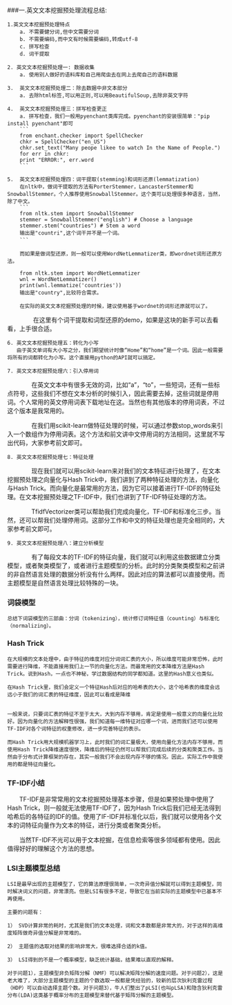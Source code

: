 ###一.英文文本挖掘预处理流程总结:

    1.英文文本挖掘预处理特点
        a. 不需要健分词,但中文需要分词
        b. 不需要编码,而中文有时候需要编码,转成utf-8
        c. 拼写检查
        d. 词干提取

    2. 英文文本挖掘预处理一: 数据收集
        a. 使用别人做好的语料库和自己用爬虫去在网上去爬自己的语料数据

    3.  英文文本挖掘预处理二：除去数据中非文本部分
        a. 去除html标签,可以用正则,可以用BeautifulSoup,去除非英文字符

    4.  英文文本挖掘预处理三：拼写检查更正
        a. 拼写检查，我们一般用pyenchant类库完成。pyenchant的安装很简单："pip install pyenchant"即可
        ```
        from enchant.checker import SpellChecker
        chkr = SpellChecker("en_US")
        chkr.set_text("Many peope likee to watch In the Name of People.")
        for err in chkr:
        print "ERROR:", err.word
        ```

    5.  英文文本挖掘预处理四：词干提取(stemming)和词形还原(lemmatization)
        在nltk中，做词干提取的方法有PorterStemmer，LancasterStemmer和SnowballStemmer。个人推荐使用SnowballStemmer。这个类可以处理很多种语言，当然，除了中文。
        ```
        from nltk.stem import SnowballStemmer
        stemmer = SnowballStemmer("english") # Choose a language
        stemmer.stem("countries") # Stem a word
        输出是"countri",这个词干并不是一个词。　
        ```　　　

        而如果是做词型还原，则一般可以使用WordNetLemmatizer类，即wordnet词形还原方法。

        from nltk.stem import WordNetLemmatizer
        wnl = WordNetLemmatizer()
        print(wnl.lemmatize('countries'))
        输出是"country",比较符合需求。

        在实际的英文文本挖掘预处理的时候，建议使用基于wordnet的词形还原就可以了。

　　　　  在这里有个词干提取和词型还原的demo，如果是这块的新手可以去看看，上手很合适。

    6. 英文文本挖掘预处理五：转化为小写
       由于英文单词有大小写之分，我们期望统计时像“Home”和“home”是一个词。因此一般需要将所有的词都转化为小写。这个直接用python的API就可以搞定。

    7. 英文文本挖掘预处理六：引入停用词
　　　　在英文文本中有很多无效的词，比如“a”，“to”，一些短词，还有一些标点符号，这些我们不想在文本分析的时候引入，因此需要去掉，这些词就是停用词。个人常用的英文停用词表下载地址在这。当然也有其他版本的停用词表，不过这个版本是我常用的。

　　　　在我们用scikit-learn做特征处理的时候，可以通过参数stop_words来引入一个数组作为停用词表。这个方法和前文讲中文停用词的方法相同，这里就不写出代码，大家参考前文即可。

    8. 英文文本挖掘预处理七：特征处理
　　　　现在我们就可以用scikit-learn来对我们的文本特征进行处理了，在文本挖掘预处理之向量化与Hash Trick中，我们讲到了两种特征处理的方法，向量化与Hash Trick。而向量化是最常用的方法，因为它可以接着进行TF-IDF的特征处理。在文本挖掘预处理之TF-IDF中，我们也讲到了TF-IDF特征处理的方法。

　　　　TfidfVectorizer类可以帮助我们完成向量化，TF-IDF和标准化三步。当然，还可以帮我们处理停用词。这部分工作和中文的特征处理也是完全相同的，大家参考前文即可。

    9. 英文文本挖掘预处理八：建立分析模型
　　　　有了每段文本的TF-IDF的特征向量，我们就可以利用这些数据建立分类模型，或者聚类模型了，或者进行主题模型的分析。此时的分类聚类模型和之前讲的非自然语言处理的数据分析没有什么两样。因此对应的算法都可以直接使用。而主题模型是自然语言处理比较特殊的一块。


### 词袋模型
    总结下词袋模型的三部曲：分词（tokenizing），统计修订词特征值（counting）与标准化（normalizing）。

### Hash Trick
    在大规模的文本处理中，由于特征的维度对应分词词汇表的大小，所以维度可能非常恐怖，此时需要进行降维，不能直接用我们上一节的向量化方法。而最常用的文本降维方法是Hash Trick。说到Hash，一点也不神秘，学过数据结构的同学都知道。这里的Hash意义也类似。

    在Hash Trick里，我们会定义一个特征Hash后对应的哈希表的大小，这个哈希表的维度会远远小于我们的词汇表的特征维度，因此可以看成是降维


    一般来说，只要词汇表的特征不至于太大，大到内存不够用，肯定是使用一般意义的向量化比较好。因为向量化的方法解释性很强，我们知道每一维特征对应哪一个词，进而我们还可以使用TF-IDF对各个词特征的权重修改，进一步完善特征的表示。

    而Hash Trick用大规模机器学习上，此时我们的词汇量极大，使用向量化方法内存不够用，而使用Hash Trick降维速度很快，降维后的特征仍然可以帮我们完成后续的分类和聚类工作。当然由于分布式计算框架的存在，其实一般我们不会出现内存不够的情况。因此，实际工作中我使用的都是特征向量化。


### TF-IDF小结
　　TF-IDF是非常常用的文本挖掘预处理基本步骤，但是如果预处理中使用了Hash Trick，则一般就无法使用TF-IDF了，因为Hash Trick后我们已经无法得到哈希后的各特征的IDF的值。使用了IF-IDF并标准化以后，我们就可以使用各个文本的词特征向量作为文本的特征，进行分类或者聚类分析。

　　当然TF-IDF不光可以用于文本挖掘，在信息检索等很多领域都有使用。因此值得好好的理解这个方法的思想。



### LSI主题模型总结
    LSI是最早出现的主题模型了，它的算法原理很简单，一次奇异值分解就可以得到主题模型，同时解决词义的问题，非常漂亮。但是LSI有很多不足，导致它在当前实际的主题模型中已基本不再使用。

    主要的问题有：

    1） SVD计算非常的耗时，尤其是我们的文本处理，词和文本数都是非常大的，对于这样的高维度矩阵做奇异值分解是非常难的。

    2） 主题值的选取对结果的影响非常大，很难选择合适的k值。

    3） LSI得到的不是一个概率模型，缺乏统计基础，结果难以直观的解释。

    对于问题1），主题模型非负矩阵分解（NMF）可以解决矩阵分解的速度问题。对于问题2），这是老大难了，大部分主题模型的主题的个数选取一般都是凭经验的，较新的层次狄利克雷过程（HDP）可以自动选择主题个数。对于问题3），牛人们整出了pLSI(也叫pLSA)和隐含狄利克雷分布(LDA)这类基于概率分布的主题模型来替代基于矩阵分解的主题模型。
